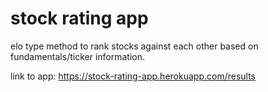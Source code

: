 # stock rating app 

elo type method to rank stocks against each other based on fundamentals/ticker information. 

link to app: https://stock-rating-app.herokuapp.com/results
